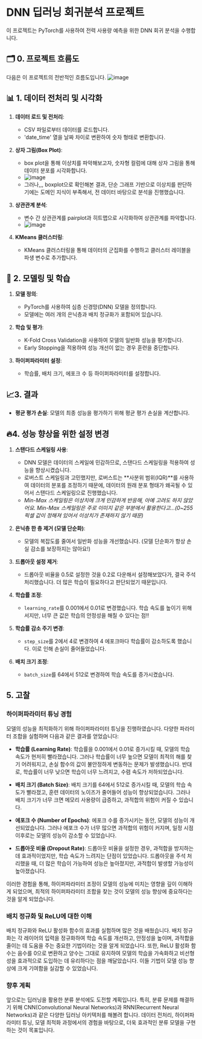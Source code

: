 # DNN 딥러닝 회귀분석 프로젝트

이 프로젝트는 PyTorch를 사용하여 전력 사용량 예측을 위한 DNN 회귀 분석을 수행합니다. <br>
## 🗂️ 0. 프로젝트 흐름도
다음은 이 프로젝트의 전반적인 흐름도입니다.
![image](https://github.com/user-attachments/assets/43958a0b-8708-47c8-91f1-304b8a4ae3e4)


## 📊 1. 데이터 전처리 및 시각화

1. **데이터 로드 및 전처리**:
   - CSV 파일로부터 데이터를 로드합니다.
   - 'date_time' 열을 날짜 차이로 변환하여 숫자 형태로 변환합니다.

2. **상자 그림(Box Plot)**:
   - box plot을 통해 이상치를 파악해보고자, 숫자형 컬럼에 대해 상자 그림을 통해 데이터 분포를 시각화합니다.
   - ![image](https://github.com/user-attachments/assets/5f6ccedc-e782-420e-aeba-434a76a3ab7f)
   - 그러나,,, boxplot으로 확인해본 결과, 단순 그래프 기반으로 이상치를 판단하기에는 도메인 지식이 부족해서, 전 데이터 바탕으로 분석을 진행했습니다.
     
3. **상관관계 분석**:
   - 변수 간 상관관계를 pairplot과 히트맵으로 시각화하여 상관관계를 파악합니다.
   - ![image](https://github.com/user-attachments/assets/852c074f-b822-4325-9bec-2fdd27de7032)

4. **KMeans 클러스터링**:
   - KMeans 클러스터링을 통해 데이터의 군집화를 수행하고 클러스터 레이블을 파생 변수로 추가합니다.

## 🧠 2. 모델링 및 학습

1. **모델 정의**:
   - PyTorch를 사용하여 심층 신경망(DNN) 모델을 정의합니다.
   - 모델에는 여러 개의 은닉층과 배치 정규화가 포함되어 있습니다.

2. **학습 및 평가**:
   - K-Fold Cross Validation을 사용하여 모델의 일반화 성능을 평가합니다.
   - Early Stopping을 적용하여 성능 개선이 없는 경우 훈련을 중단합니다.

3. **하이퍼파라미터 설정**:
   - 학습률, 배치 크기, 에포크 수 등 하이퍼파라미터를 설정합니다.

## 📈3.  결과

- **평균 평가 손실**: 모델의 최종 성능을 평가하기 위해 평균 평가 손실을 계산합니다.


## 🔥4. 성능 향상을 위한 설정 변경

1. **스탠다드 스케일링 사용**:
   - DNN 모델은 데이터의 스케일에 민감하므로, 스탠다드 스케일링을 적용하여 성능을 향상시켰습니다.
   - 로버스트 스케일링과 고민했지만, 로버스트는 **사분위 범위(IQR)**를 사용하여 데이터의 분포를 조정하기 때문에, 데이터의 원래 분포 형태가 왜곡될 수 있어서 스탠다드 스케일링으로 진행했습니다.
   - *Min-Max 스케일링은 이상치에 크게 민감하게 반응해, 아예 고려도 하지 않았어요. Min-Max 스케일링은 주로 이미지 같은 부분에서 활용한다고...(0~255 픽셀 값이 정해져 있어서 이상치가 존재하지 않기 때문)*


2. **은닉층 한 층 제거 (모델 단순화)**:
   - 모델의 복잡도를 줄여서 일반화 성능을 개선했습니다. (모델 단순화가 항상 손실 감소를 보장하지는 않아요!)

3. **드롭아웃 설정 제거**:
   - 드롭아웃 비율을 0.5로 설정한 것을 0.2로 다운해서 설정해보았다가, 결국 주석 처리했습니다. 더 많은 학습이 필요하다고 판단되었기 때문입니다.

4. **학습률 조정**:
   - `learning_rate`를 0.001에서 0.01로 변경했습니다. 학습 속도를 높이기 위해서지만, 너무 큰 값은 학습의 안정성을 해칠 수 있다는 점!!

5. **학습률 감소 주기 변경**:
   - `step_size`를 2에서 4로 변경하여 4 에포크마다 학습률이 감소하도록 했습니다. 이로 인해 손실이 줄어들었습니다.

6. **배치 크기 조정**:
   - `batch_size`를 64에서 512로 변경하여 학습 속도를 증가시켰습니다.
  
## 5. 고찰

### 하이퍼파라미터 튜닝 경험
모델의 성능을 최적화하기 위해 하이퍼파라미터 튜닝을 진행하였습니다. 다양한 파라미터 조합을 실험하며 다음과 같은 결과를 얻었습니다:

- **학습률 (Learning Rate)**: 학습률을 0.001에서 0.01로 증가시킬 때, 모델의 학습 속도가 현저히 빨라졌습니다. 그러나 학습률이 너무 높으면 모델이 최적의 해를 찾기 어려워지고, 손실 함수의 값이 불안정하게 변동하는 문제가 발생했습니다. 반대로, 학습률이 너무 낮으면 학습이 너무 느려지고, 수렴 속도가 저하되었습니다.

- **배치 크기 (Batch Size)**: 배치 크기를 64에서 512로 증가시킬 때, 모델의 학습 속도가 빨라졌고, 훈련 데이터의 노이즈가 줄어들어 성능이 향상되었습니다. 그러나 배치 크기가 너무 크면 메모리 사용량이 급증하고, 과적합의 위험이 커질 수 있습니다.

- **에포크 수 (Number of Epochs)**: 에포크 수를 증가시키는 동안, 모델의 성능이 개선되었습니다. 그러나 에포크 수가 너무 많으면 과적합의 위험이 커지며, 일정 시점 이후로는 모델의 성능이 감소할 수 있었습니다.

- **드롭아웃 비율 (Dropout Rate)**: 드롭아웃 비율을 설정한 경우, 과적합을 방지하는 데 효과적이었지만, 학습 속도가 느려지는 단점이 있었습니다. 드롭아웃을 주석 처리했을 때, 더 많은 학습이 가능하여 성능은 높아졌지만, 과적합이 발생할 가능성이 높아졌습니다.

이러한 경험을 통해, 하이퍼파라미터 조정이 모델의 성능에 미치는 영향을 깊이 이해하게 되었으며, 최적의 하이퍼파라미터 조합을 찾는 것이 모델의 성능 향상에 중요하다는 것을 알게 되었습니다.

### 배치 정규화 및 ReLU에 대한 이해
배치 정규화와 ReLU 활성화 함수의 효과를 실험하며 많은 것을 배웠습니다. 배치 정규화는 각 레이어의 입력을 정규화하여 학습 속도를 개선하고, 안정성을 높이며, 과적합을 줄이는 데 도움을 주는 중요한 기법이라는 것을 알게 되었습니다. 또한, ReLU 활성화 함수는 음수를 0으로 변환하고 양수는 그대로 유지하여 모델의 학습을 가속화하고 비선형성을 효과적으로 도입하는 데 유리하다는 점을 깨달았습니다. 이들 기법이 모델 성능 향상에 크게 기여함을 실감할 수 있었습니다.

### 향후 계획
앞으로는 딥러닝을 활용한 분류 분석에도 도전할 계획입니다. 특히, 분류 문제를 해결하기 위해 CNN(Convolutional Neural Networks)과 RNN(Recurrent Neural Networks)과 같은 다양한 딥러닝 아키텍처를 해볼려 합니다. 
데이터 전처리, 하이퍼파라미터 튜닝, 모델 최적화 과정에서의 경험을 바탕으로, 더욱 효과적인 분류 모델을 구현하는 것이 목표입니다.
